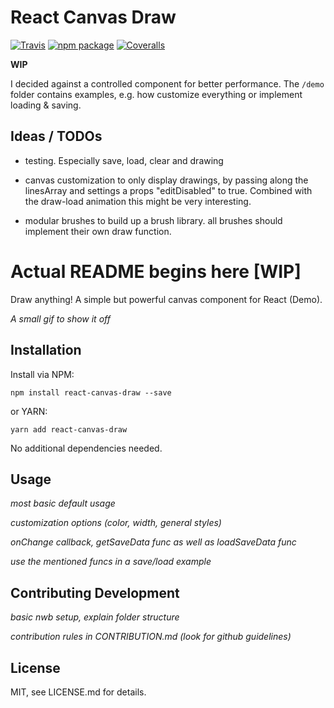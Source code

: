 # React Canvas Draw

[![Travis][build-badge]][build]
[![npm package][npm-badge]][npm]
[![Coveralls][coveralls-badge]][coveralls]

**WIP**

I decided against a controlled component for better performance.
The `/demo` folder contains examples, e.g. how customize everything or implement loading & saving.

## Ideas / TODOs

* testing. Especially save, load, clear and drawing

* canvas customization to only display drawings, by passing along the linesArray and settings a props "editDisabled" to true. Combined with the draw-load animation this might be very interesting.

* modular brushes to build up a brush library. all brushes should implement their own draw function.

# Actual README begins here [WIP]

Draw anything! A simple but powerful canvas component for React (Demo).

*A small gif to show it off*

## Installation

Install via NPM:
```
npm install react-canvas-draw --save
```
or YARN:
```
yarn add react-canvas-draw
```

No additional dependencies needed.


## Usage

*most basic default usage*

*customization options (color, width, general styles)*

*onChange callback, getSaveData func as well as loadSaveData func*

*use the mentioned funcs in a save/load example*

## Contributing Development

*basic nwb setup, explain folder structure*

*contribution rules in CONTRIBUTION.md (look for github guidelines)*

## License

MIT, see LICENSE.md for details.


[build-badge]: https://img.shields.io/travis/mBeierl/react-canvas-draw/master.png?style=flat-square
[build]: https://travis-ci.org/mBeierl/react-canvas-draw

[npm-badge]: https://img.shields.io/npm/v/react-canvas-draw.png?style=flat-square
[npm]: https://www.npmjs.org/package/react-canvas-draw

[coveralls-badge]: https://img.shields.io/coveralls/mBeierl/react-canvas-draw/master.png?style=flat-square
[coveralls]: https://coveralls.io/github/mBeierl/react-canvas-draw
